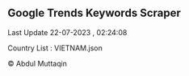 

## Google Trends Keywords Scraper 
 
Last Update 22-07-2023 , 02:24:08

Country List :
VIETNAM.json



© Abdul Muttaqin 
